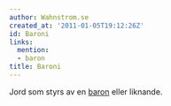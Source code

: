 ```yaml
---
author: Wahnstrom.se
created_at: '2011-01-05T19:12:26Z'
id: Baroni
links:
  mention:
  - baron
title: Baroni
---
```


Jord som styrs av en [baron] eller liknande.

  [baron]: baron